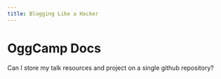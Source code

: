 ```yaml
---
title: Blogging Like a Hacker
---
```

# OggCamp Docs
Can I store my talk resources and project on a single github repository?
